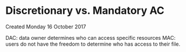 # Discretionary vs. Mandatory AC
Created Monday 16 October 2017

DAC: data owner determines who can access specific resources
MAC: users do not have the freedom to determine who has access to their file.

